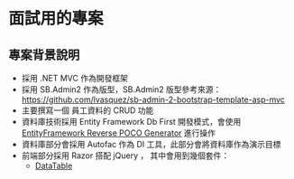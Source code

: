 # 面試用的專案

## 專案背景說明

 - 採用 .NET MVC 作為開發框架
 - 採用 SB.Admin2 作為版型，SB.Admin2 版型參考來源：https://github.com/lvasquez/sb-admin-2-bootstrap-template-asp-mvc
 - 主要撰寫一個 員工資料的 CRUD 功能
 - 資料庫技術採用 Entity Framework Db First 開發模式，會使用  [EntityFramework Reverse POCO Generator]("https://github.com/sjh37/EntityFramework-Reverse-POCO-Code-First-Generator") 進行操作
 - 資料庫部分會採用 Autofac 作為 DI 工具，此部分會將資料庫作為演示目標
 - 前端部分採用 Razor 搭配 jQuery ， 其中會用到幾個套件：
     - [DataTable]("https://datatables.net/")